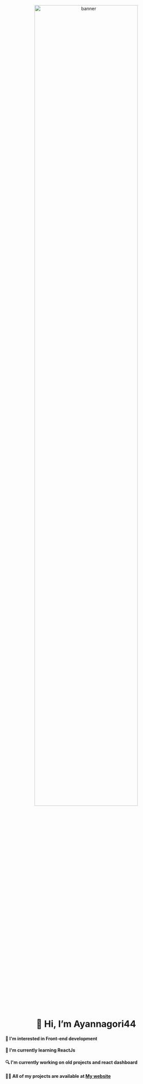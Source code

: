 <p align="center">
  <a href="https://ayannagori.netlify.app/" target="_blank" rel="noreferrer"><img width="80%" src="https://user-images.githubusercontent.com/106472729/173548146-40495f01-af35-4342-b81c-d9d8eabe323d.jpg" alt="banner" /></a>
</p>


<h1 align='center'>👋 Hi, I’m Ayannagori44</h1>
<h4>👀 I'm interested in Front-end development</h4>
<h4>🌱 I'm currently learning ReactJs</h4>
<h4>🔍 I'm currently working on old projects and react dashboard</h4>
<h4>👨‍💻 All of my projects are available at <a target='_blank' href='https://ayannagori.netlify.app/'>My website</a></h4>
